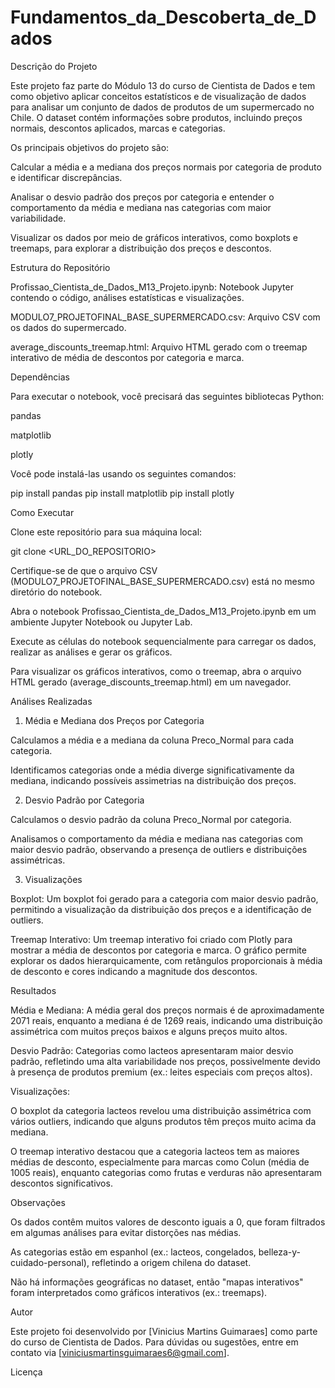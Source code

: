 # Fundamentos_da_Descoberta_de_Dados
Descrição do Projeto

Este projeto faz parte do Módulo 13 do curso de Cientista de Dados e tem como objetivo aplicar conceitos estatísticos e de visualização de dados para analisar um conjunto de dados de produtos de um supermercado no Chile. O dataset contém informações sobre produtos, incluindo preços normais, descontos aplicados, marcas e categorias.

Os principais objetivos do projeto são:





Calcular a média e a mediana dos preços normais por categoria de produto e identificar discrepâncias.



Analisar o desvio padrão dos preços por categoria e entender o comportamento da média e mediana nas categorias com maior variabilidade.



Visualizar os dados por meio de gráficos interativos, como boxplots e treemaps, para explorar a distribuição dos preços e descontos.

Estrutura do Repositório





Profissao_Cientista_de_Dados_M13_Projeto.ipynb: Notebook Jupyter contendo o código, análises estatísticas e visualizações.



MODULO7_PROJETOFINAL_BASE_SUPERMERCADO.csv: Arquivo CSV com os dados do supermercado.



average_discounts_treemap.html: Arquivo HTML gerado com o treemap interativo de média de descontos por categoria e marca.

Dependências

Para executar o notebook, você precisará das seguintes bibliotecas Python:





pandas



matplotlib



plotly

Você pode instalá-las usando os seguintes comandos:

pip install pandas
pip install matplotlib
pip install plotly

Como Executar





Clone este repositório para sua máquina local:

git clone <URL_DO_REPOSITORIO>



Certifique-se de que o arquivo CSV (MODULO7_PROJETOFINAL_BASE_SUPERMERCADO.csv) está no mesmo diretório do notebook.



Abra o notebook Profissao_Cientista_de_Dados_M13_Projeto.ipynb em um ambiente Jupyter Notebook ou Jupyter Lab.



Execute as células do notebook sequencialmente para carregar os dados, realizar as análises e gerar os gráficos.



Para visualizar os gráficos interativos, como o treemap, abra o arquivo HTML gerado (average_discounts_treemap.html) em um navegador.

Análises Realizadas

1. Média e Mediana dos Preços por Categoria





Calculamos a média e a mediana da coluna Preco_Normal para cada categoria.



Identificamos categorias onde a média diverge significativamente da mediana, indicando possíveis assimetrias na distribuição dos preços.

2. Desvio Padrão por Categoria





Calculamos o desvio padrão da coluna Preco_Normal por categoria.



Analisamos o comportamento da média e mediana nas categorias com maior desvio padrão, observando a presença de outliers e distribuições assimétricas.

3. Visualizações





Boxplot: Um boxplot foi gerado para a categoria com maior desvio padrão, permitindo a visualização da distribuição dos preços e a identificação de outliers.



Treemap Interativo: Um treemap interativo foi criado com Plotly para mostrar a média de descontos por categoria e marca. O gráfico permite explorar os dados hierarquicamente, com retângulos proporcionais à média de desconto e cores indicando a magnitude dos descontos.

Resultados





Média e Mediana: A média geral dos preços normais é de aproximadamente 2071 reais, enquanto a mediana é de 1269 reais, indicando uma distribuição assimétrica com muitos preços baixos e alguns preços muito altos.



Desvio Padrão: Categorias como lacteos apresentaram maior desvio padrão, refletindo uma alta variabilidade nos preços, possivelmente devido à presença de produtos premium (ex.: leites especiais com preços altos).



Visualizações:





O boxplot da categoria lacteos revelou uma distribuição assimétrica com vários outliers, indicando que alguns produtos têm preços muito acima da mediana.



O treemap interativo destacou que a categoria lacteos tem as maiores médias de desconto, especialmente para marcas como Colun (média de 1005 reais), enquanto categorias como frutas e verduras não apresentaram descontos significativos.

Observações





Os dados contêm muitos valores de desconto iguais a 0, que foram filtrados em algumas análises para evitar distorções nas médias.



As categorias estão em espanhol (ex.: lacteos, congelados, belleza-y-cuidado-personal), refletindo a origem chilena do dataset.



Não há informações geográficas no dataset, então "mapas interativos" foram interpretados como gráficos interativos (ex.: treemaps).

Autor

Este projeto foi desenvolvido por [Vinicius Martins Guimaraes] como parte do curso de Cientista de Dados. Para dúvidas ou sugestões, entre em contato via [viniciusmartinsguimaraes6@gmail.com].

Licença
